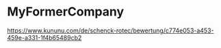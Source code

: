 # MyFormerCompany
https://www.kununu.com/de/schenck-rotec/bewertung/c774e053-a453-459e-a331-1f4b65489cb2
